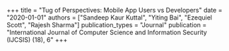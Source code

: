 +++
title = "Tug of Perspectives: Mobile App Users vs Developers"
date = "2020-01-01"
authors = ["Sandeep Kaur Kuttal", "Yiting Bai", "Ezequiel Scott", "Rajesh Sharma"]
publication_types = "Journal"
publication = "International Journal of Computer Science and Information Security (IJCSIS) (18), 6"
+++